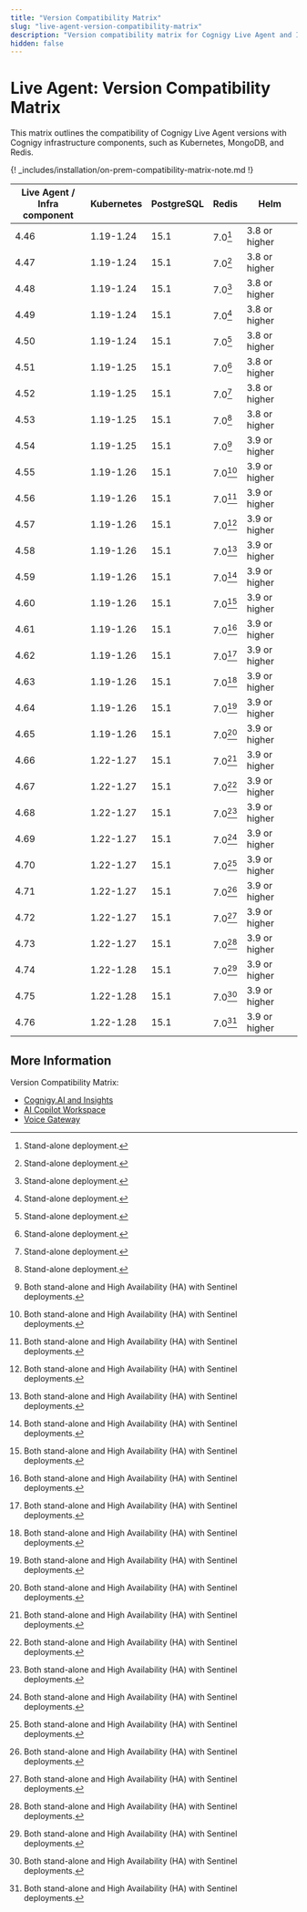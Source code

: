 ```yaml
---
title: "Version Compatibility Matrix"
slug: "live-agent-version-compatibility-matrix"
description: "Version compatibility matrix for Cognigy Live Agent and Infrastructure Components provides valuable insights and ensures seamless integration and upgrades for optimal performance."
hidden: false
---
```


# Live Agent: Version Compatibility Matrix

This matrix outlines the compatibility of Cognigy Live Agent versions with Cognigy infrastructure components,
such as Kubernetes, MongoDB, and Redis. 

{! _includes/installation/on-prem-compatibility-matrix-note.md !}

| Live Agent /<br> Infra component | Kubernetes | PostgreSQL | Redis    | Helm          |
|----------------------------------|------------|------------|----------|---------------|
| 4.46                             | 1.19-1.24  | 15.1       | 7.0[^*]  | 3.8 or higher |
| 4.47                             | 1.19-1.24  | 15.1       | 7.0[^*]  | 3.8 or higher |
| 4.48                             | 1.19-1.24  | 15.1       | 7.0[^*]  | 3.8 or higher |
| 4.49                             | 1.19-1.24  | 15.1       | 7.0[^*]  | 3.8 or higher |
| 4.50                             | 1.19-1.24  | 15.1       | 7.0[^*]  | 3.8 or higher |
| 4.51                             | 1.19-1.25  | 15.1       | 7.0[^*]  | 3.8 or higher |
| 4.52                             | 1.19-1.25  | 15.1       | 7.0[^*]  | 3.8 or higher |
| 4.53                             | 1.19-1.25  | 15.1       | 7.0[^*]  | 3.8 or higher |
| 4.54                             | 1.19-1.25  | 15.1       | 7.0[^**] | 3.9 or higher |
| 4.55                             | 1.19-1.26  | 15.1       | 7.0[^**] | 3.9 or higher |
| 4.56                             | 1.19-1.26  | 15.1       | 7.0[^**] | 3.9 or higher |
| 4.57                             | 1.19-1.26  | 15.1       | 7.0[^**] | 3.9 or higher |
| 4.58                             | 1.19-1.26  | 15.1       | 7.0[^**] | 3.9 or higher |
| 4.59                             | 1.19-1.26  | 15.1       | 7.0[^**] | 3.9 or higher |
| 4.60                             | 1.19-1.26  | 15.1       | 7.0[^**] | 3.9 or higher |
| 4.61                             | 1.19-1.26  | 15.1       | 7.0[^**] | 3.9 or higher |
| 4.62                             | 1.19-1.26  | 15.1       | 7.0[^**] | 3.9 or higher |
| 4.63                             | 1.19-1.26  | 15.1       | 7.0[^**] | 3.9 or higher |
| 4.64                             | 1.19-1.26  | 15.1       | 7.0[^**] | 3.9 or higher |
| 4.65                             | 1.19-1.26  | 15.1       | 7.0[^**] | 3.9 or higher |
| 4.66                             | 1.22-1.27  | 15.1       | 7.0[^**] | 3.9 or higher |
| 4.67                             | 1.22-1.27  | 15.1       | 7.0[^**] | 3.9 or higher |
| 4.68                             | 1.22-1.27  | 15.1       | 7.0[^**] | 3.9 or higher |
| 4.69                             | 1.22-1.27  | 15.1       | 7.0[^**] | 3.9 or higher |
| 4.70                             | 1.22-1.27  | 15.1       | 7.0[^**] | 3.9 or higher |
| 4.71                             | 1.22-1.27  | 15.1       | 7.0[^**] | 3.9 or higher |
| 4.72                             | 1.22-1.27  | 15.1       | 7.0[^**] | 3.9 or higher |
| 4.73                             | 1.22-1.27  | 15.1       | 7.0[^**] | 3.9 or higher |
| 4.74                             | 1.22-1.28  | 15.1       | 7.0[^**] | 3.9 or higher |
| 4.75                             | 1.22-1.28  | 15.1       | 7.0[^**] | 3.9 or higher |
| 4.76                             | 1.22-1.28  | 15.1       | 7.0[^**] | 3.9 or higher |

[^*]: Stand-alone deployment.

[^**]: Both stand-alone and High Availability (HA) with Sentinel deployments.

## More Information

Version Compatibility Matrix:

- [Cognigy.AI and Insights](../../../ai/installation/version-compatibility-matrix.md)
- [AI Copilot Workspace](../../../ai-copilot/installation/version-compatibility-matrix.md)
- [Voice Gateway](../../../voicegateway/installation/version-compatibility-matrix.md)